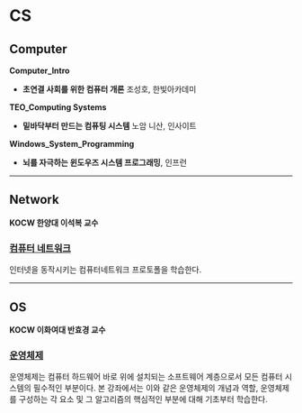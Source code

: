 # CS 

## Computer

**Computer_Intro**

* **초연결 사회를 위한 컴퓨터 개론** 조성호, 한빛아카데미

**TEO_Computing Systems**

* **밑바닥부터 만드는 컴퓨팅 시스템** 노암 니산, 인사이트

**Windows_System_Programming**

* **뇌를 자극하는 윈도우즈 시스템 프로그래밍**, 인프런



---

## Network

**KOCW 한양대 이석복 교수**

### [컴퓨터 네트워크](http://www.kocw.net/home/search/kemView.do?kemId=1169634)

인터넷을 동작시키는 컴퓨터네트워크 프로토폴을 학습한다.



---

## OS

**KOCW 이화여대 반효경 교수**

### [운영체제](http://www.kocw.net/home/search/kemView.do?kemId=1046323)

운영체제는 컴퓨터 하드웨어 바로 위에 설치되는 소프트웨어 계층으로서 모든 컴퓨터 시스템의 필수적인 부분이다. 본 강좌에서는 이와 같은 운영체제의 개념과 역할, 운영체제를 구성하는 각 요소 및 그 알고리즘의 핵심적인 부분에 대해 기초부터 학습한다.